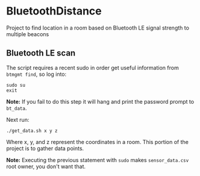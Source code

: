 # BluetoothDistance
Project to find location in a room based on Bluetooth LE signal strength to multiple beacons

## Bluetooth LE scan
The script requires a recent sudo in order get useful information from `btmgmt find`, so log into:
```
sudo su
exit
```
**Note:** If you fail to do this step it will hang and print the password prompt to `bt_data`.

Next run:
```
./get_data.sh x y z
```
Where x, y, and z represent the coordinates in a room. This portion of the project is to gather data points.

**Note:** Executing the previous statement with `sudo` makes `sensor_data.csv` root owner, you don't want that.
